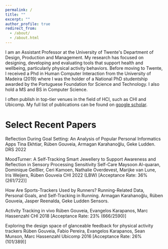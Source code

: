 ```yaml
---
permalink: /
title: ""
excerpt: ""
author_profile: true
redirect_from: 
  - /about/
  - /about.html
---
```


I am an Assistant Professor at the University of Twente's Department of Design, Production and Management. My research has focused on designing, developing and evaluating tools that support health and wellbeing, particularly physical activity behaviors. Before moving to Twente, I received a Phd in Human Computer Interaction from the University of Madeira (2019) where I was the holder of a National PhD studentship awarded by the Portuguese Foundation for Science and Technology. I also hold a MS and BS in Computer Science.

I often publish in top-tier venues in the field of HCI, such as CHI and Ubicomp. My full list of publications can be found on [google scholar](https://scholar.google.pt/citations?user=3Of_dqIAAAAJ&hl=en).


Select Recent Papers
======

Reflection During Goal Setting: An Analysis of Popular Personal Informatics Apps
Tina Ekhtiar, Rúben Gouveia, Armagan Karahanoğlu, Geke Ludden.
DRS 2022

MoodTurner: A Self-Tracking Smart Jewellery to Support Awareness and Reflection in Sensory Processing Sensitivity Self-Care
Maysoon Al-quaran, Dominique Geißler, Ceri Kamoen, Nathalie Overdevest, Marijke van Lune, Iris Weijers, Rúben Gouveia
CHI 2022 (LBW) [Acceptance Rate: 36% (261/722)]

How Are Sports-Trackers Used by Runners? Running-Related Data, Personal Goals, and Self-Tracking in Running. 
Armagan Karahanoğlu, Rúben Gouveia, Jasper Reenalda, Geke Ludden 
Sensors.

Activity Tracking in vivo
Rúben Gouveia, Evangelos Karapanos, Marc Hassenzahl 
CHI 2018 [Acceptance Rate: 23% (666/2590)]

Exploring the design space of glanceable feedback for physical activity trackers
Rúben Gouveia, Fabio Pereira, Evangelos Karapanos, Sean Munson, Marc Hassenzahl
Ubicomp 2016 [Acceptance Rate: 26% (101/389)]

